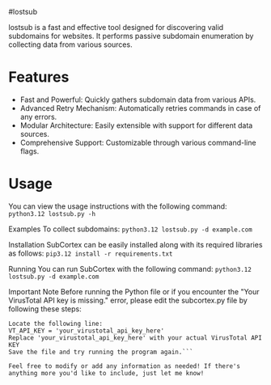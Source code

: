 #lostsub

lostsub is a fast and effective tool designed for discovering valid subdomains for websites. It performs passive subdomain enumeration by collecting data from various sources.

# Features
- Fast and Powerful: Quickly gathers subdomain data from various APIs.
- Advanced Retry Mechanism: Automatically retries commands in case of any errors.
- Modular Architecture: Easily extensible with support for different data sources.
- Comprehensive Support: Customizable through various command-line flags.

# Usage
You can view the usage instructions with the following command:
```python3.12 lostsub.py -h```

Examples
To collect subdomains:
```python3.12 lostsub.py -d example.com```

Installation
SubCortex can be easily installed along with its required libraries as follows:
```pip3.12 install -r requirements.txt```

Running
You can run SubCortex with the following command:
```python3.12 lostsub.py -d example.com```

Important Note
Before running the Python file or if you encounter the "Your VirusTotal API key is missing." error, please edit the subcortex.py file by following these steps:

```Open the lostsub.py file.
Locate the following line:
VT_API_KEY = 'your_virustotal_api_key_here' 
Replace 'your_virustotal_api_key_here' with your actual VirusTotal API KEY
Save the file and try running the program again.```

Feel free to modify or add any information as needed! If there's anything more you'd like to include, just let me know!
